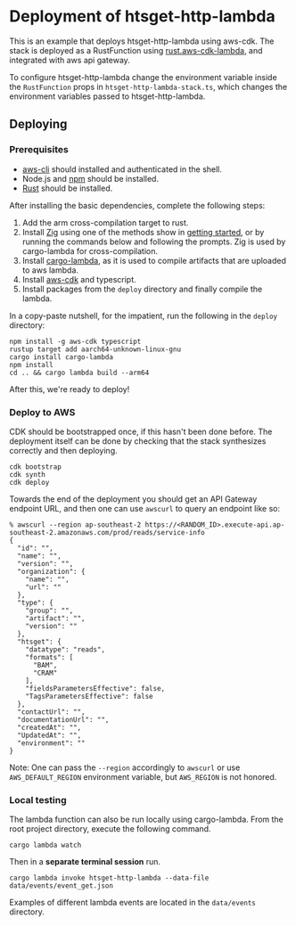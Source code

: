 # Deployment of htsget-http-lambda

This is an example that deploys htsget-http-lambda using aws-cdk. The stack is deployed as a RustFunction
using [rust.aws-cdk-lambda](https://www.npmjs.com/package/rust.aws-cdk-lambda), and integrated with aws
api gateway.

To configure htsget-http-lambda change the environment variable inside the `RustFunction` props in `htsget-http-lambda-stack.ts`, 
which changes the environment variables passed to htsget-http-lambda.

## Deploying

### Prerequisites

* [aws-cli](https://docs.aws.amazon.com/cli/latest/userguide/getting-started-install.html) should installed and authenticated in the shell.
* Node.js and [npm](https://docs.npmjs.com/downloading-and-installing-node-js-and-npm) should be installed.
* [Rust](https://www.rust-lang.org/tools/install) should be installed.

After installing the basic dependencies, complete the following steps:

1. Add the arm cross-compilation target to rust.
3. Install [Zig](https://ziglang.org/) using one of the methods show in [getting started](https://ziglang.org/learn/getting-started/), or by running the commands below and following the prompts. Zig is used by cargo-lambda for cross-compilation.
2. Install [cargo-lambda](https://github.com/cargo-lambda/cargo-lambda), as it is used to compile artifacts that are uploaded to aws lambda.
4. Install [aws-cdk](https://docs.aws.amazon.com/cdk/v2/guide/getting_started.html) and typescript.
4. Install packages from the `deploy` directory and finally compile the lambda.

In a copy-paste nutshell, for the impatient, run the following in the `deploy` directory:

```console
npm install -g aws-cdk typescript
rustup target add aarch64-unknown-linux-gnu
cargo install cargo-lambda
npm install
cd .. && cargo lambda build --arm64
```

After this, we're ready to deploy!

### Deploy to AWS

CDK should be bootstrapped once, if this hasn't been done before. The deployment itself can be done by checking that the stack synthesizes correctly and then deploying.

```console
cdk bootstrap
cdk synth
cdk deploy
```

Towards the end of the deployment you should get an API Gateway endpoint URL, and then one can use `awscurl` to query an endpoint like so:

```
% awscurl --region ap-southeast-2 https://<RANDOM_ID>.execute-api.ap-southeast-2.amazonaws.com/prod/reads/service-info
{
  "id": "",
  "name": "",
  "version": "",
  "organization": {
    "name": "",
    "url": ""
  },
  "type": {
    "group": "",
    "artifact": "",
    "version": ""
  },
  "htsget": {
    "datatype": "reads",
    "formats": [
      "BAM",
      "CRAM"
    ],
    "fieldsParametersEffective": false,
    "TagsParametersEffective": false
  },
  "contactUrl": "",
  "documentationUrl": "",
  "createdAt": "",
  "UpdatedAt": "",
  "environment": ""
}
```

Note: One can pass the `--region` accordingly to `awscurl` or use `AWS_DEFAULT_REGION` environment variable, but `AWS_REGION` is not honored.

### Local testing

The lambda function can also be run locally using cargo-lambda. From the root project directory, execute the following command.
```console
cargo lambda watch
```

Then in a **separate terminal session** run.
```console
cargo lambda invoke htsget-http-lambda --data-file data/events/event_get.json
```

Examples of different lambda events are located in the `data/events` directory.
